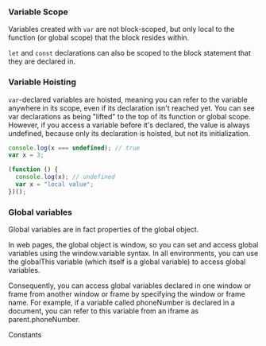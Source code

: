 ### Variable Scope

Variables created with `var` are not block-scoped, but only local to the function (or global scope) that the block resides within.

`let` and `const` declarations can also be scoped to the block statement that they are declared in.


### Variable Hoisting

`var`-declared variables are hoisted, meaning you can refer to the variable anywhere in its scope, even if its declaration isn't reached yet. You can see var declarations as being "lifted" to the top of its function or global scope. However, if you access a variable before it's declared, the value is always undefined, because only its declaration is hoisted, but not its initialization.

```js
console.log(x === undefined); // true
var x = 3;

(function () {
  console.log(x); // undefined
  var x = "local value";
})();
```

### Global variables

Global variables are in fact properties of the global object.

In web pages, the global object is window, so you can set and access global variables using the window.variable syntax. In all environments, you can use the globalThis variable (which itself is a global variable) to access global variables.

Consequently, you can access global variables declared in one window or frame from another window or frame by specifying the window or frame name. For example, if a variable called phoneNumber is declared in a document, you can refer to this variable from an iframe as parent.phoneNumber.

Constants
